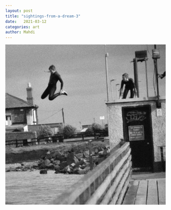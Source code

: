 ```yaml
---
layout: post
title: "sightings-from-a-dream-3"
date:   2021-03-12
categories: art
author: Mahdi
---
```


![boy.](/img/arts/sightings-from-a-dream-3.jpg)
